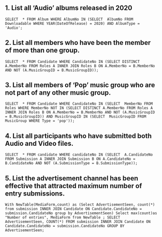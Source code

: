 ## 1. List all ‘Audio’ albums released in 2020 
`
SELECT 
    *
FROM
    Album
WHERE
    AlbumNo IN (SELECT 
            AlbumNo
        FROM
            Downloadable
        WHERE
            YEAR(DateOfRelease) = 2020)
        AND AlbumType = 'Audio';
`
## 2. List all members who have been the member of more than one group.
`
SELECT 
    *
FROM
    Candidate
WHERE
    CandidateNo IN (SELECT DISTINCT
            A.MemberNo
        FROM
            Roles A INNER JOIN
            Roles B
        ON
            A.MemberNo = B.MemberNo
                AND NOT (A.MusicGroupID = B.MusicGroupID));
`
## 3. List all members of ‘Pop’ music group who are not part of any other music group.
`
SELECT 
    *
FROM
    Candidate
WHERE
    CandidateNo IN (SELECT 
            MemberNo
        FROM
            Roles
        WHERE
            MemberNo NOT IN (SELECT DISTINCT
                    A.MemberNo
                FROM
                    Roles A INNER JOIN
                    Roles B
                ON
                    A.MemberNo = B.MemberNo
                        AND NOT (A.MusicGroupID = B.MusicGroupID))
                AND MusicGroupID IN (SELECT 
                    MusicGroupID
                FROM
                    MusicGroup
                WHERE
                    Type = 'pop'));
`
## 4. List all participants who have submitted both Audio and Video files.
`
SELECT 
    *
FROM
    candidate
WHERE
    candidateNo IN (SELECT 
            A.CandidateNo
        FROM
            Submission A INNER JOIN
            Submission B
        ON
            A.CandidateNo = B.CandidateNo
                AND NOT (A.SubmissionType = B.SubmissionType));
`
## 5. List the advertisement channel has been effective that attracted maximum number of entry submissions. 
`
With NewTable(MediaForm,count)
as (Select AdvertisementSeen, count(*) from submission
 INNER JOIN Candidate ON Candidate.CandidateNo = submission.CandidateNo
 group by AdvertisementSeen) Select max(count)as "Number of entries", MediaForm from NewTable ;
SELECT 
    AdvertisementSeen, COUNT(*)
FROM
    submission
        INNER JOIN
    Candidate ON Candidate.CandidateNo = submission.CandidateNo
GROUP BY AdvertisementSeen;
`
